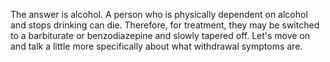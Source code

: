 The answer is alcohol. A person who is physically dependent on alcohol and
stops drinking can die. Therefore, for treatment, they may be switched to a
barbiturate or benzodiazepine and slowly tapered off. Let's move on and talk a
little more specifically about what withdrawal symptoms are.
